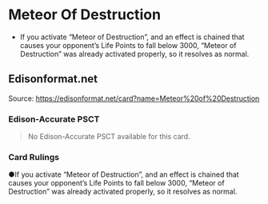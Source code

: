 # Meteor Of Destruction

*   If you activate “Meteor of Destruction”, and an effect is chained that causes your opponent’s Life Points to fall below 3000, “Meteor of Destruction” was already activated properly, so it resolves as normal.

## Edisonformat.net

Source: https://edisonformat.net/card?name=Meteor%20of%20Destruction

### Edison-Accurate PSCT

> No Edison-Accurate PSCT available for this card.

### Card Rulings

●If you activate “Meteor of Destruction”, and an effect is chained that causes your opponent’s Life Points to fall below 3000, “Meteor of Destruction” was already activated properly, so it resolves as normal.
            